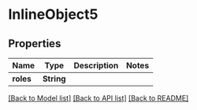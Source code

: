 # InlineObject5

## Properties

Name | Type | Description | Notes
------------ | ------------- | ------------- | -------------
**roles** | **String** |  | 

[[Back to Model list]](../README.md#documentation-for-models) [[Back to API list]](../README.md#documentation-for-api-endpoints) [[Back to README]](../README.md)


